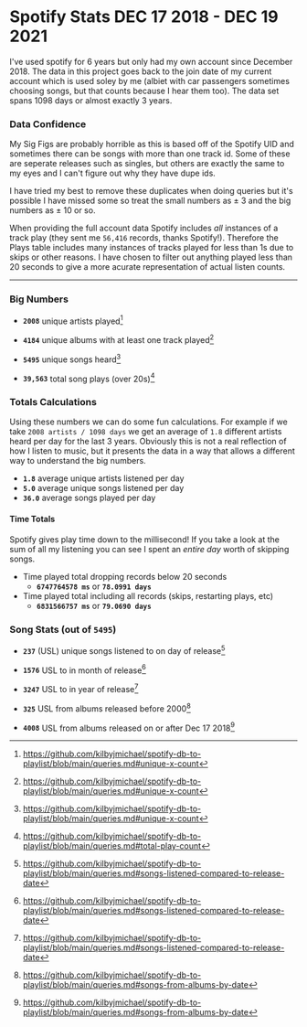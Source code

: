 # Spotify Stats DEC 17 2018 - DEC 19 2021

I've used spotify for 6 years but only had my own account since December 2018. The data in this project goes back to the join date of my current account which is used soley by me (albiet with car passengers sometimes choosing songs, but that counts because I hear them too). The data set spans 1098 days or almost exactly 3 years.

### Data Confidence 

My Sig Figs are probably horrible as this is based off of the Spotify UID and sometimes there can be songs with more than one track id. Some of these are seperate releases such as singles, but others are exactly the same to my eyes and I can't figure out why they have dupe ids. 

I have tried my best to remove these duplicates when doing queries but it's possible I have missed some so treat the small numbers as ± 3 and the big numbers as ± 10 or so.

When providing the full account data Spotify includes _all_ instances of a track play (they sent me `56,416` records, thanks Spotify!). Therefore the Plays table includes many instances of tracks played for less than 1s due to skips or other reasons. I have chosen to filter out anything played less than 20 seconds to give a more acurate representation of actual listen counts.

------

### Big Numbers

+ **`2008`** unique artists played[^uniqueX]

+ **`4184`** unique albums with at least one track played[^uniqueX]

+ **`5495`** unique songs heard[^uniqueX]

+ **`39,563`** total song plays (over 20s)[^playcount]

### Totals Calculations

Using these numbers we can do some fun calculations. For example if we take `2008 artists / 1098 days` we get an average of `1.8` different artists heard per day for the last 3 years. Obviously this is not a real reflection of how I listen to music, but it presents the data in a way that allows a different way to understand the big numbers.

+ **`1.8`** average unique artists listened per day
+ **`5.0`** average unique songs listened per day
+ **`36.0`** average songs played per day

#### Time Totals
Spotify gives play time down to the millisecond! If you take a look at the sum of all my listening you can see I spent an _entire day_ worth of skipping songs.
+ Time played total dropping records below 20 seconds
  + **`6747764578 ms`** or **`78.0991 days`**
+ Time played total including all records (skips, restarting plays, etc)
  + **`6831566757 ms`** or **`79.0690 days`**


### Song Stats (out of `5495`)

+ **`237`** (USL) unique songs listened to on day of release[^reldate]

+ **`1576`** USL to in month of release[^reldate]

+ **`3247`** USL to in year of release[^reldate]

+ **`325`**  USL from albums released before 2000[^byXdate]

+ **`4008`** USL from albums released on or after Dec 17 2018[^byXdate]














[^playcount]: https://github.com/kilbyjmichael/spotify-db-to-playlist/blob/main/queries.md#total-play-count
[^reldate]: https://github.com/kilbyjmichael/spotify-db-to-playlist/blob/main/queries.md#songs-listened-compared-to-release-date
[^uniqueX]: https://github.com/kilbyjmichael/spotify-db-to-playlist/blob/main/queries.md#unique-x-count
[^byXdate]: https://github.com/kilbyjmichael/spotify-db-to-playlist/blob/main/queries.md#songs-from-albums-by-date

